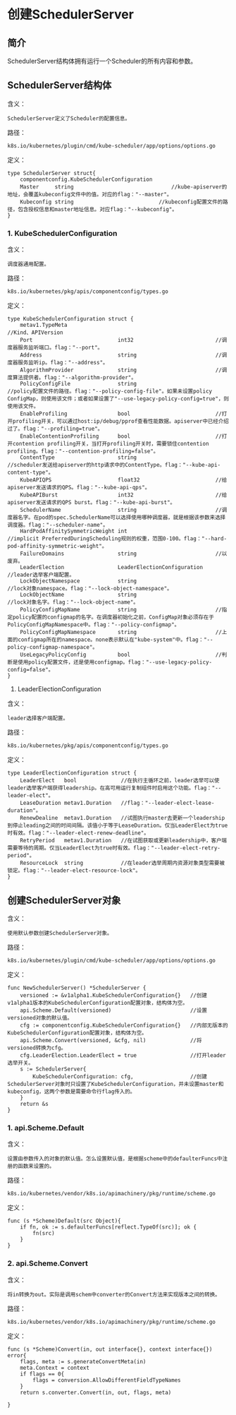 创建SchedulerServer
=========================================================
## 简介
SchedulerServer结构体拥有运行一个Scheduler的所有内容和参数。

## SchedulerServer结构体
含义：

    SchedulerServer定义了Scheduler的配置信息。

路径：

    k8s.io/kubernetes/plugin/cmd/kube-scheduler/app/options/options.go

定义：

    type SchedulerServer struct{
        componentconfig.KubeSchedulerConfiguration
        Master     string                               //kube-apiserver的地址，会覆盖kubeconfig文件中的值。对应的flag："--master"。
        Kubeconfig string                           //kubeconfig配置文件的路径，包含授权信息和master地址信息。对应flag："--kubeconfig"。
    }

### 1. KubeSchedulerConfiguration
含义：

    调度器通用配置。

路径：

    k8s.io/kubernetes/pkg/apis/componentconfig/types.go

定义：

    type KubeSchedulerConfiguration struct {
        metav1.TypeMeta                                               //Kind、APIVersion
        Port                           int32                          //调度器服务监听端口。flag："--port"。
        Address                        string                         //调度器服务监听ip。flag："--address"。
        AlgorithmProvider              string                         //调度算法提供者。flag："--algorithm-provider"。
        PolicyConfigFile               string                         //policy配置文件的路径。flag："--policy-config-file"。如果未设置policy ConfigMap，则使用该文件；或者如果设置了"--use-legacy-policy-config=true"，则使用该文件。
        EnableProfiling                bool                           //打开profiling开关，可以通过host:ip/debug/pprof查看性能数据。apiserver中已经介绍过了。flag："--profiling=true"。
        EnableContentionProfiling      bool                           //打开contention profiling开关，当打开profiling开关时，需要锁住contention profiling。flag："--contention-profiling=false"。
        ContentType                    string                         //scheduler发送给apiserver的http请求中的ContentType。flag："--kube-api-content-type"。
        KubeAPIQPS                     float32                        //给apiserver发送请求的QPS。flag："--kube-api-qps"。
        KubeAPIBurst                   int32                          //给apiserver发送请求的QPS burst。flag："--kube-api-burst"。
        SchedulerName                  string                         //调度器名字。在pod的spec.SchedulerName可以选择使用哪种调度器，就是根据该参数来选择调度器。flag："--scheduler-name"。
        HardPodAffinitySymmetricWeight int                            //implicit PreferredDuringScheduling规则的权重，范围0-100。flag："--hard-pod-affinity-symmetric-weight"。
        FailureDomains                 string                         //以废弃。
        LeaderElection                 LeaderElectionConfiguration    //leader选举客户端配置。
        LockObjectNamespace            string                         //lock对象namespace。flag："--lock-object-namespace"。
        LockObjectName                 string                         //lock对象名字。flag："--lock-object-name"。
        PolicyConfigMapName            string                         //指定policy配置的configmap的名字。在调度器初始化之前，ConfigMap对象必须存在于PolicyConfigMapNamespace中。flag："--policy-configmap"。
        PolicyConfigMapNamespace       string                         //上面的configmap所在的namespace。none表示默认在"kube-system"中。flag："--policy-configmap-namespace"。
        UseLegacyPolicyConfig          bool                           //判断是使用policy配置文件，还是使用configmap。flag："--use-legacy-policy-config=false"。
    }

1. LeaderElectionConfiguration

含义：

    leader选择客户端配置。

路径：

    k8s.io/kubernetes/pkg/apis/componentconfig/types.go

定义：

    type LeaderElectionConfiguration struct {
        LeaderElect   bool              //在执行主循环之前，leader选举可以使leader选举客户端获得leadership。在高可用运行复制组件时启用这个功能。flag："--leader-elect"。
        LeaseDuration metav1.Duration   //flag："--leader-elect-lease-duration"。
        RenewDealine  metav1.Duration   //试图执行master去更新一个leadership到停止leading之间的时间间隔。该值小于等于LeaseDuration。仅当LeaderElect为true时有效。flag："--leader-elect-renew-deadline"。
        RetryPeriod   metav1.Duration   //在试图获取或更新leadership中，客户端需要等待的周期。仅当LeaderElect为true时有效。flag："--leader-elect-retry-period"。
        ResourceLock  string            //在leader选举周期内资源对象类型需要被锁定。flag："--leader-elect-resource-lock"。
    }

## 创建SchedulerServer对象
含义：

    使用默认参数创建SchedulerServer对象。

路径：

    k8s.io/kubernetes/plugin/cmd/kube-scheduler/app/options/options.go

定义：

    func NewSchedulerServer() *SchedulerServer {
        versioned := &v1alpha1.KubeSchedulerConfiguration{}   //创建v1alpha1版本的KubeSchedulerConfiguration配置对象，结构体为空。
        api.Scheme.Default(versioned)                         //设置versioned对象的默认值。
        cfg := componentconfig.KubeSchedulerConfiguration{}   //内部无版本的KubeSchedulerConfiguration配置对象，结构体为空。
        api.Scheme.Convert(versioned, &cfg, nil)              //将versioned转换为cfg。
        cfg.LeaderElection.LeaderElect = true                 //打开leader选举开关。
        s := SchedulerServer{
            KubeSchedulerConfiguration: cfg,                  //创建SchedulerServer对象时只设置了KubeSchedulerConfiguration，并未设置master和kubeconfig，这两个参数是需要命令行flag传入的。
        }
        return &s
    }

### 1. api.Scheme.Default
含义：

    设置由参数传入的对象的默认值。怎么设置默认值，是根据scheme中的defaulterFuncs中注册的函数来设置的。

路径：

    k8s.io/kubernetes/vendor/k8s.io/apimachinery/pkg/runtime/scheme.go

定义：

    func (s *Scheme)Default(src Object){
        if fn, ok := s.defaulterFuncs[reflect.TypeOf(src)]; ok {
            fn(src)
        }
    }

### 2. api.Scheme.Convert
含义：

    将in转换为out。实际是调用schem中converter的Convert方法来实现版本之间的转换。

路径：

    k8s.io/kubernetes/vendor/k8s.io/apimachinery/pkg/runtime/scheme.go

定义：

    func (s *Scheme)Convert(in, out interface{}, context interface{}) error{
        flags, meta := s.generateConvertMeta(in)
        meta.Context = context
        if flags == 0{
            flags = conversion.AllowDifferentFieldTypeNames
        }
        return s.converter.Convert(in, out, flags, meta)

    }